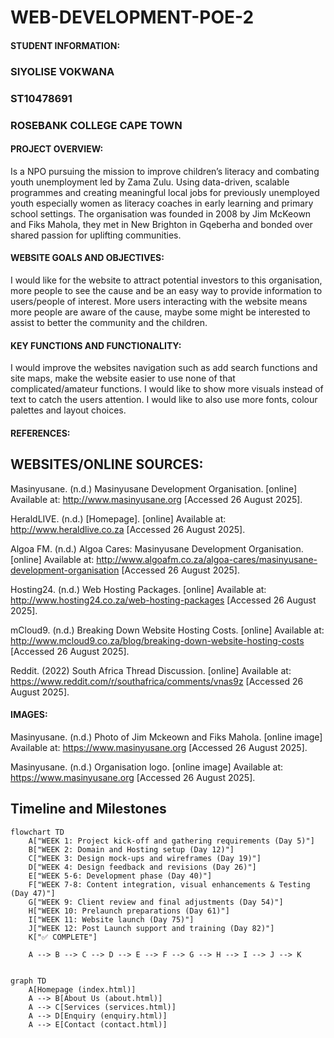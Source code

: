 # WEB-DEVELOPMENT-POE-2

#### STUDENT INFORMATION:

### SIYOLISE VOKWANA
### ST10478691
### ROSEBANK COLLEGE CAPE TOWN

#### PROJECT OVERVIEW:
Is a NPO pursuing the mission to improve children’s literacy 
and combating youth unemployment led by Zama Zulu. Using 
data-driven, scalable programmes and creating meaningful 
local jobs for previously unemployed youth especially women 
as literacy coaches in early learning and primary school 
settings. The organisation was founded in 2008 by Jim 
McKeown and Fiks Mahola, they met in New Brighton in 
Gqeberha and bonded over shared passion for uplifting 
communities.   


#### WEBSITE GOALS AND OBJECTIVES:
I would like for the website to attract potential investors to this organisation, more people to 
see the cause and be an easy way to provide information to users/people of interest. More 
users interacting with the website means more people are aware of the cause, maybe some 
might be interested to assist to better the community and the children.  

#### KEY FUNCTIONS AND FUNCTIONALITY:
I would improve the websites navigation such as add search functions and site maps, make 
the website easier to use none of that complicated/amateur functions. I would like to show 
more visuals instead of text to catch the users attention. I would like to also use more fonts, 
colour palettes and layout choices. 


#### REFERENCES:
## WEBSITES/ONLINE SOURCES:
Masinyusane. (n.d.) Masinyusane Development Organisation. [online] Available at: http://www.masinyusane.org
 [Accessed 26 August 2025].

HeraldLIVE. (n.d.) [Homepage]. [online] Available at: http://www.heraldlive.co.za
 [Accessed 26 August 2025].

Algoa FM. (n.d.) Algoa Cares: Masinyusane Development Organisation. [online] Available at: http://www.algoafm.co.za/algoa-cares/masinyusane-development-organisation
 [Accessed 26 August 2025].

Hosting24. (n.d.) Web Hosting Packages. [online] Available at: http://www.hosting24.co.za/web-hosting-packages
 [Accessed 26 August 2025].

mCloud9. (n.d.) Breaking Down Website Hosting Costs. [online] Available at: http://www.mcloud9.co.za/blog/breaking-down-website-hosting-costs
 [Accessed 26 August 2025].

Reddit. (2022) South Africa Thread Discussion. [online] Available at: https://www.reddit.com/r/southafrica/comments/vnas9z
 [Accessed 26 August 2025].

 #### IMAGES:

Masinyusane. (n.d.) Photo of Jim Mckeown and Fiks Mahola. [online image] Available at: https://www.masinyusane.org
 [Accessed 26 August 2025].

Masinyusane. (n.d.) Organisation logo. [online image] Available at: https://www.masinyusane.org
 [Accessed 26 August 2025].
 
## Timeline and Milestones

```mermaid
flowchart TD
    A["WEEK 1: Project kick-off and gathering requirements (Day 5)"]
    B["WEEK 2: Domain and Hosting setup (Day 12)"]
    C["WEEK 3: Design mock-ups and wireframes (Day 19)"]
    D["WEEK 4: Design feedback and revisions (Day 26)"]
    E["WEEK 5-6: Development phase (Day 40)"]
    F["WEEK 7-8: Content integration, visual enhancements & Testing (Day 47)"]
    G["WEEK 9: Client review and final adjustments (Day 54)"]
    H["WEEK 10: Prelaunch preparations (Day 61)"]
    I["WEEK 11: Website launch (Day 75)"]
    J["WEEK 12: Post Launch support and training (Day 82)"]
    K["✅ COMPLETE"]

    A --> B --> C --> D --> E --> F --> G --> H --> I --> J --> K


graph TD
    A[Homepage (index.html)]
    A --> B[About Us (about.html)]
    A --> C[Services (services.html)]
    A --> D[Enquiry (enquiry.html)]
    A --> E[Contact (contact.html)]


















